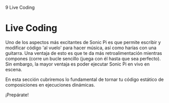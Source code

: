 9 Live Coding

# Live Coding

Uno de los aspectos más excitantes de Sonic Pi es que permite escribir
y modificar código 'al vuelo' para hacer música, así como harías con
una guitarra. Una ventaja de esto es que te da más retroalimentación
mientras compones (corre un bucle sencillo (juega con él hasta que sea
perfecto). Sin embargo, la mayor ventaja es poder ejecutar Sonic Pi en
vivo en escena.

En esta sección cubriremos lo fundamental de tornar tu código estático de
composiciones en ejecuciones dinámicas.

¡Prepárate!
